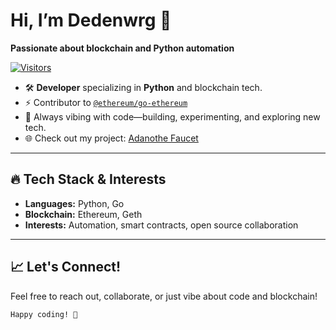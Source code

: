 # Hi, I’m Dedenwrg 👋

**Passionate about blockchain and Python automation**

[![Visitors](https://img.shields.io/badge/dynamic/json?color=blue&label=Visitors&query=value&url=https://api.countapi.xyz/hit/Dedenwrg.readme/visits)](https://github.com/Dedenwrg)

- 🛠️ **Developer** specializing in **Python** and blockchain tech.
- ⚡ Contributor to [`@ethereum/go-ethereum`](https://github.com/ethereum/go-ethereum)
- 🚀 Always vibing with code—building, experimenting, and exploring new tech.
- 🌐 Check out my project: [Adanothe Faucet](https://faucet.adanothe.com/)

---

## 🔥 Tech Stack & Interests

- **Languages:** Python, Go
- **Blockchain:** Ethereum, Geth
- **Interests:** Automation, smart contracts, open source collaboration

---

## 📈 Let's Connect!

Feel free to reach out, collaborate, or just vibe about code and blockchain!

```
Happy coding! 🚀
